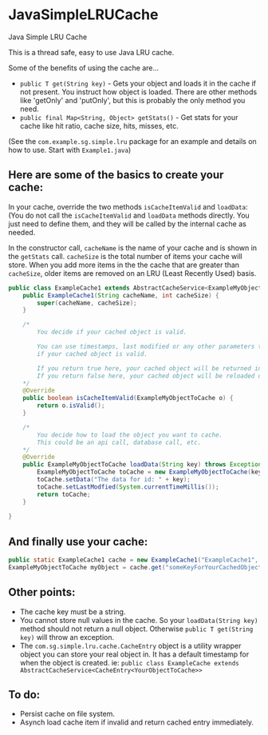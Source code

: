 # JavaSimpleLRUCache

Java Simple LRU Cache

This is a thread safe, easy to use Java LRU cache.  

Some of the benefits of using the cache are...  
* `public T get(String key)` - Gets your object and loads it in the cache if not present. You instruct how object is loaded.  There are other methods like 'getOnly' and 'putOnly', but this is probably the only method you need.   
* `public final Map<String, Object> getStats()` - Get stats for your cache like hit ratio, cache size, hits, misses, etc.

(See the `com.example.sg.simple.lru` package for an example and details on how to use. Start with `Example1.java`)

## Here are some of the basics to create your cache:  

In your cache, override the two methods `isCacheItemValid` and `loadData`: (You do not call the `isCacheItemValid` and `loadData` methods directly.  You just need to define them, and they will be called by the internal cache as needed.  

In the constructor call, `cacheName` is the name of your cache and is shown in the `getStats` call.  `cacheSize` is the total number of items your cache will store.  When you add more items in the the cache that are greater than `cacheSize`, older items are removed on an LRU (Least Recently Used) basis.  
```java
public class ExampleCache1 extends AbstractCacheService<ExampleMyObjectToCache>{
    public ExampleCache1(String cacheName, int cacheSize) {
        super(cacheName, cacheSize);
    }

    /*
        You decide if your cached object is valid.

        You can use timestamps, last modified or any other parameters to determine
        if your cached object is valid.

        If you return true here, your cached object will be returned in the 'get' call.
        If you return false here, your cached object will be reloaded using your 'loadData' method.
    */
    @Override
    public boolean isCacheItemValid(ExampleMyObjectToCache o) {
        return o.isValid();
    }

    /*
        You decide how to load the object you want to cache.
        This could be an api call, database call, etc.
    */
    @Override
    public ExampleMyObjectToCache loadData(String key) throws Exception {
        ExampleMyObjectToCache toCache = new ExampleMyObjectToCache(key);
        toCache.setData("The data for id: " + key);
        toCache.setLastModfied(System.currentTimeMillis());
        return toCache;
    }
    
}
```

## And finally use your cache:  
```java
public static ExampleCache1 cache = new ExampleCache1("ExampleCache1", 10000);
ExampleMyObjectToCache myObject = cache.get("someKeyForYourCachedObject");
```

## Other points:  
* The cache key must be a string. 
* You cannot store null values in the cache. So your `loadData(String key)` method should not return a null object.  Otherwise `public T get(String key)` will throw an exception.  
* The `com.sg.simple.lru.cache.CacheEntry` object is a utility wrapper object you can store your real object in.  It has a default timestamp for when the object is created.  ie: `public class ExampleCache extends AbstractCacheService<CacheEntry<YourObjectToCache>>`

## To do:
* Persist cache on file system.
* Asynch load cache item if invalid and return cached entry immediately.
